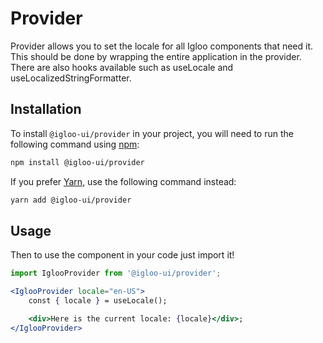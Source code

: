 # Provider

Provider allows you to set the locale for all Igloo components that need it. This should be done by wrapping the entire application in the provider. There are also hooks available such as useLocale and useLocalizedStringFormatter.

<ReferenceLinks is="custom" />

## Installation

To install `@igloo-ui/provider` in your project, you will need to run the following command using [npm](https://www.npmjs.com/):

```bash
npm install @igloo-ui/provider
```

If you prefer [Yarn](https://classic.yarnpkg.com/en/), use the following command instead:

```bash
yarn add @igloo-ui/provider
```

## Usage

Then to use the component in your code just import it!

```jsx
import IglooProvider from '@igloo-ui/provider';

<IglooProvider locale="en-US">
    const { locale } = useLocale();

    <div>Here is the current locale: {locale}</div>;
</IglooProvider>
```
